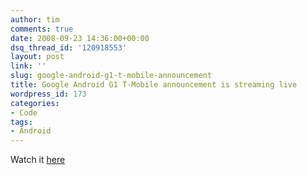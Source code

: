 ```yaml
---
author: tim
comments: true
date: 2008-09-23 14:36:00+00:00
dsq_thread_id: '120918553'
layout: post
link: ''
slug: google-android-g1-t-mobile-announcement
title: Google Android G1 T-Mobile announcement is streaming live
wordpress_id: 173
categories:
- Code
tags:
- Android
---
```


Watch it [here](http://announcement.t-mobileg1.com/)